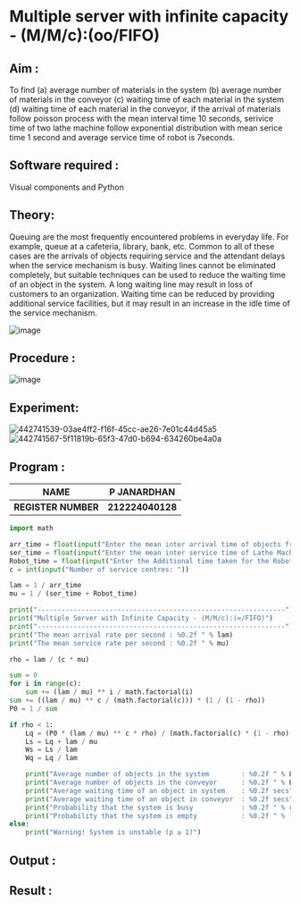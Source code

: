 # Multiple server with infinite capacity - (M/M/c):(oo/FIFO)
## Aim :
To find (a) average number of materials in the system (b) average number of materials in the conveyor (c) waiting time of each material in the system (d) waiting time of each material in the conveyor, if the arrival  of materials follow poisson process with the mean interval time 10 seconds, serivice time of two lathe machine follow exponential distribution with mean serice time 1 second and average service time of robot is 7seconds.

## Software required :
Visual components and Python

## Theory:
Queuing are the most frequently encountered problems in everyday life. For example, queue at a cafeteria, library, bank, etc. Common to all of these cases are the arrivals of objects requiring service and the attendant delays when the service mechanism is busy. Waiting lines cannot be eliminated completely, but suitable techniques can be used to reduce the waiting time of an object in the system. A long waiting line may result in loss of customers to an organization. Waiting time can be reduced by providing additional service facilities, but it may result in an increase in the idle time of the service mechanism.

![image](https://user-images.githubusercontent.com/103921593/203238035-1c8109bc-cbf2-4c77-baea-c5b682a752ef.png)

## Procedure :

![image](https://user-images.githubusercontent.com/103921593/203238265-176740b0-eae2-4772-90be-5449869ac9b0.png)




## Experiment:
![442741539-03ae4ff2-f16f-45cc-ae26-7e01c44d45a5](https://github.com/user-attachments/assets/6262eba4-3f4d-4c52-a18c-b9308f98ffdb)
![442741567-5f11819b-65f3-47d0-b694-634260be4a0a](https://github.com/user-attachments/assets/eb48d8b7-0699-47b0-9dce-6d16d5f02376)



## Program :
|NAME             |  P JANARDHAN|
|-----------------|-------------|
|**REGISTER NUMBER** | **212224040128**|
```PYTHOn
import math

arr_time = float(input("Enter the mean inter arrival time of objects from Feeder (in secs): "))
ser_time = float(input("Enter the mean inter service time of Lathe Machine (in secs) : "))
Robot_time = float(input("Enter the Additional time taken for the Robot (in secs) : "))
c = int(input("Number of service centres: "))

lam = 1 / arr_time
mu = 1 / (ser_time + Robot_time)

print("--------------------------------------------------------------")
print("Multiple Server with Infinite Capacity - (M/M/c):(∞/FIFO)")
print("--------------------------------------------------------------")
print("The mean arrival rate per second : %0.2f " % lam)
print("The mean service rate per second : %0.2f " % mu)

rho = lam / (c * mu)

sum = 0
for i in range(c):
    sum += (lam / mu) ** i / math.factorial(i)
sum += ((lam / mu) ** c / (math.factorial(c))) * (1 / (1 - rho))
P0 = 1 / sum

if rho < 1:
    Lq = (P0 * (lam / mu) ** c * rho) / (math.factorial(c) * (1 - rho) ** 2)
    Ls = Lq + lam / mu
    Ws = Ls / lam
    Wq = Lq / lam

    print("Average number of objects in the system        : %0.2f " % Ls)
    print("Average number of objects in the conveyor      : %0.2f " % Lq)
    print("Average waiting time of an object in system    : %0.2f secs" % Ws)
    print("Average waiting time of an object in conveyor  : %0.2f secs" % Wq)
    print("Probability that the system is busy            : %0.2f " % rho)
    print("Probability that the system is empty           : %0.2f " % (1 - rho))
else:
    print("Warning! System is unstable (ρ ≥ 1)")


```

## Output :

## Result : 

